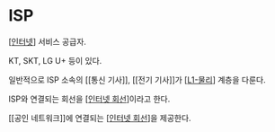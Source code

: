 # ISP

[[인터넷]] 서비스 공급자.

KT, SKT, LG U+ 등이 있다. 

일반적으로 ISP 소속의 [[통신 기사]], [[전기 기사]]가 [[L1-물리]] 계층을 다룬다. 

ISP와 연결되는 회선을 [[인터넷 회선]]이라고 한다.

[[공인 네트워크]]에 연결되는 [[인터넷 회선]]을 제공한다. 

[//begin]: # "Autogenerated link references for markdown compatibility"
[인터넷]: 인터넷.md "인터넷"
[L1-물리]: L1-물리.md "L1-물리"
[인터넷 회선]: <인터넷 회선.md> "인터넷 회선"
[인터넷 회선]: <인터넷 회선.md> "인터넷 회선"
[//end]: # "Autogenerated link references"